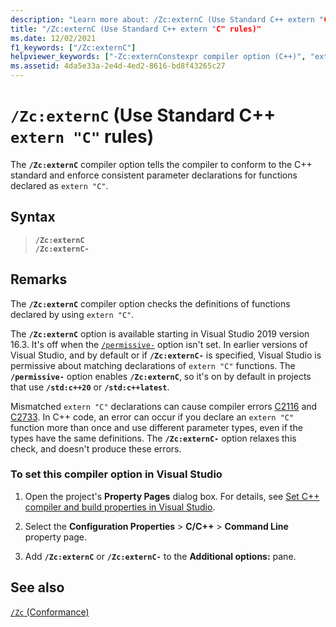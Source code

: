 ```yaml
---
description: "Learn more about: /Zc:externC (Use Standard C++ extern "C" rules)"
title: "/Zc:externC (Use Standard C++ extern "C" rules)"
ms.date: 12/02/2021
f1_keywords: ["/Zc:externC"]
helpviewer_keywords: ["-Zc:externConstexpr compiler option (C++)", "extern constexpr variables (C++)"]
ms.assetid: 4da5e33a-2e4d-4ed2-8616-bd8f43265c27
---
```

# `/Zc:externC` (Use Standard C++ `extern "C"` rules)

The **`/Zc:externC`** compiler option tells the compiler to conform to the C++ standard and enforce consistent parameter declarations for functions declared as `extern "C"`.

## Syntax

> **`/Zc:externC`**\
> **`/Zc:externC-`**

## Remarks

The **`/Zc:externC`** compiler option checks the definitions of functions declared by using `extern "C"`.

The **`/Zc:externC`** option is available starting in Visual Studio 2019 version 16.3. It's off when the [`/permissive-`](permissive-standards-conformance.md) option isn't set. In earlier versions of Visual Studio, and by default or if **`/Zc:externC-`** is specified, Visual Studio is permissive about matching declarations of `extern "C"` functions. The **`/permissive-`** option enables **`/Zc:externC`**, so it's on by default in projects that use **`/std:c++20`** or **`/std:c++latest`**.

Mismatched `extern "C"` declarations can cause compiler errors [C2116](../../error-messages/compiler-errors-1/compiler-error-c2116.md) and [C2733](../../error-messages/compiler-errors-1/compiler-error-c2733.md). In C++ code, an error can occur if you declare an `extern "C"` function more than once and use different parameter types, even if the types have the same definitions. The **`/Zc:externC-`** option relaxes this check, and doesn't produce these errors.

### To set this compiler option in Visual Studio

1. Open the project's **Property Pages** dialog box. For details, see [Set C++ compiler and build properties in Visual Studio](../working-with-project-properties.md).

1. Select the **Configuration Properties** > **C/C++** > **Command Line** property page.

1. Add **`/Zc:externC`** or **`/Zc:externC-`** to the **Additional options:** pane.

## See also

[`/Zc` (Conformance)](zc-conformance.md)
